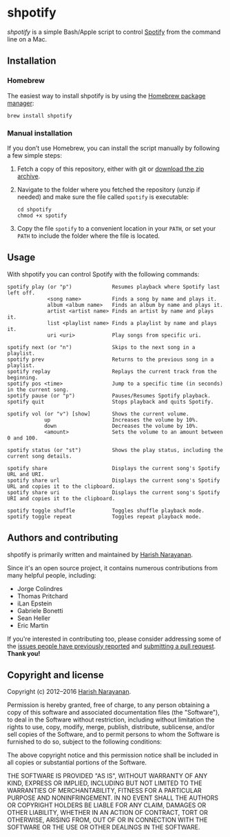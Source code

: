 # shpotify

*shpotify* is a simple Bash/Apple script to control
 [Spotify](https://www.spotify.com) from the command line on a Mac.

## Installation

### Homebrew

The easiest way to install shpotify is by using the [Homebrew package
manager](http://brew.sh):

````
brew install shpotify
````

### Manual installation

If you don’t use Homebrew, you can install the script manually by
following a few simple steps:

1. Fetch a copy of this repository, either with git or [download the
   zip archive](https://github.com/hnarayanan/shpotify/archive/master.zip).

2. Navigate to the folder where you fetched the repository (unzip if
   needed) and make sure the file called `spotify` is executable:
   ````
   cd shpotify
   chmod +x spotify
   ````

3. Copy the file `spotify` to a convenient location in your `PATH`, or
   set your `PATH` to include the folder where the file is located.

## Usage

With shpotify you can control Spotify with the following commands:
````
spotify play (or "p")             Resumes playback where Spotify last left off.
             <song name>          Finds a song by name and plays it.
             album <album name>   Finds an album by name and plays it.
             artist <artist name> Finds an artist by name and plays it.
             list <playlist name> Finds a playlist by name and plays it.
             uri <uri>            Play songs from specific uri.

spotify next (or "n")             Skips to the next song in a playlist.
spotify prev                      Returns to the previous song in a playlist.
spotify replay                    Replays the current track from the beginning.
spotify pos <time>                Jump to a specific time (in seconds) in the current song.
spotify pause (or "p")            Pauses/Resumes Spotify playback.
spotify quit                      Stops playback and quits Spotify.

spotify vol (or "v") [show]       Shows the current volume.
            up                    Increases the volume by 10%.
            down                  Decreases the volume by 10%.
            <amount>              Sets the volume to an amount between 0 and 100.

spotify status (or "st")          Shows the play status, including the current song details.

spotify share                     Displays the current song's Spotify URL and URI.
spotify share url                 Displays the current song's Spotify URL and copies it to the clipboard.
spotify share uri                 Displays the current song's Spotify URI and copies it to the clipboard.

spotify toggle shuffle            Toggles shuffle playback mode.
spotify toggle repeat             Toggles repeat playback mode.
````

## Authors and contributing

shpotify is primarily written and maintained by [Harish
Narayanan](https://harishnarayanan.org).

Since it's an open source project, it contains numerous contributions
from many helpful people, including:

* Jorge Colindres
* Thomas Pritchard
* iLan Epstein
* Gabriele Bonetti
* Sean Heller
* Eric Martin

If you're interested in contributing too, please consider addressing
some of the [issues people have previously
reported](https://github.com/hnarayanan/shpotify/issues) and
[submitting a pull
request](https://help.github.com/articles/using-pull-requests/). **Thank
you!**

## Copyright and license

Copyright (c) 2012–2016 [Harish Narayanan](https://harishnarayanan.org).

Permission is hereby granted, free of charge, to any person obtaining a copy
of this software and associated documentation files (the "Software"), to deal
in the Software without restriction, including without limitation the rights
to use, copy, modify, merge, publish, distribute, sublicense, and/or sell
copies of the Software, and to permit persons to whom the Software is
furnished to do so, subject to the following conditions:

The above copyright notice and this permission notice shall be included in
all copies or substantial portions of the Software.

THE SOFTWARE IS PROVIDED "AS IS", WITHOUT WARRANTY OF ANY KIND, EXPRESS OR
IMPLIED, INCLUDING BUT NOT LIMITED TO THE WARRANTIES OF MERCHANTABILITY,
FITNESS FOR A PARTICULAR PURPOSE AND NONINFRINGEMENT. IN NO EVENT SHALL THE
AUTHORS OR COPYRIGHT HOLDERS BE LIABLE FOR ANY CLAIM, DAMAGES OR OTHER
LIABILITY, WHETHER IN AN ACTION OF CONTRACT, TORT OR OTHERWISE, ARISING FROM,
OUT OF OR IN CONNECTION WITH THE SOFTWARE OR THE USE OR OTHER DEALINGS IN
THE SOFTWARE.
